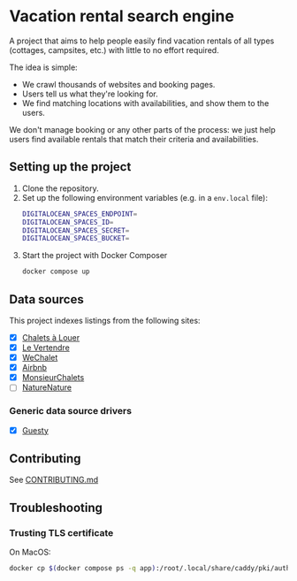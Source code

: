 # Vacation rental search engine

A project that aims to help people easily find vacation rentals of all types
(cottages, campsites, etc.) with little to no effort required.

The idea is simple: 
- We crawl thousands of websites and booking pages.
- Users tell us what they're looking for.
- We find matching locations with availabilities, and show them to the users.

We don't manage booking or any other parts of the process: we just help users
find available rentals that match their criteria and availabilities.

## Setting up the project

1. Clone the repository.
2. Set up the following environment variables (e.g. in a `env.local` file):
	```bash
	DIGITALOCEAN_SPACES_ENDPOINT=
	DIGITALOCEAN_SPACES_ID=
	DIGITALOCEAN_SPACES_SECRET=
	DIGITALOCEAN_SPACES_BUCKET=
	```
3. Start the project with Docker Composer
	```bash
	docker compose up
	```

## Data sources

This project indexes listings from the following sites:

- [x] [Chalets à Louer](https://www.chaletsalouer.com/)
- [x] [Le Vertendre](https://levertendre.com)
- [x] [WeChalet](https://wechalet.com/)
- [x] [Airbnb](https://airbnb.com/)
- [x] [MonsieurChalets](https://monsieurchalets.com/)
- [ ] [NatureNature](https://www.naturenature.ca/)

### Generic data source drivers

- [x] [Guesty](http://guesty.com/)

## Contributing

See [CONTRIBUTING.md](/CONTRIBUTING.md)

## Troubleshooting

### Trusting TLS certificate

On MacOS:

```sh
docker cp $(docker compose ps -q app):/root/.local/share/caddy/pki/authorities/local/root.crt /tmp/root.crt && sudo security add-trusted-cert -d -r trustRoot -k /Library/Keychains/System.keychain /tmp/root.crt
```
